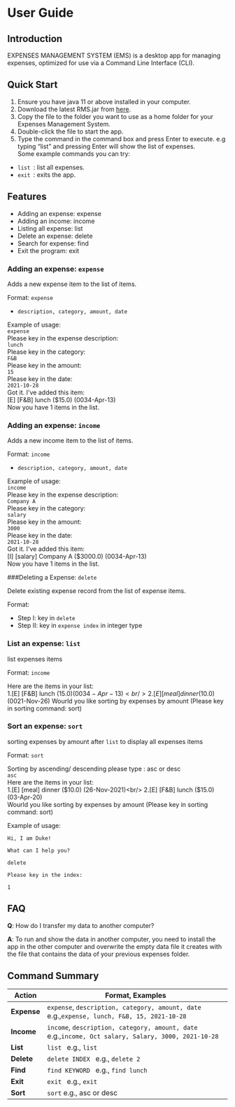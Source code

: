 # User Guide

## Introduction

EXPENSES MANAGEMENT SYSTEM (EMS) is a desktop app for managing expenses, optimized for use via a Command Line
Interface (CLI).

## Quick Start

1. Ensure you have java 11 or above installed in your computer.
1. Download the latest RMS.jar from [here](https://github.com/AY2122S1-TIC4001-F18-2/tp/releases).
1. Copy the file to the folder you want to use as a home folder for your Expenses Management System.
1. Double-click the file to start the app.
1. Type the command in the command box and press Enter to execute. e.g typing “list” and pressing Enter will show the
   list of expenses. <br/>
   Some example commands you can try:

* ```list ```: list all expenses.
* ```exit ```: exits the app.

## Features

* Adding an expense: expense
* Adding an income: income
* Listing all expense: list
* Delete an expense: delete
* Search for expense: find
* Exit the program: exit

### Adding an expense: `expense`

Adds a new expense item to the list of items.

Format: `expense`

* `description, category, amount, date`

Example of usage: <br/>
`expense` <br/>
Please key in the expense description:<br/>
`lunch` <br/>
Please key in the category: <br/>
`F&B` <br/>
Please key in the amount: <br/>
`15` <br/>
Please key in the date: <br/>
`2021-10-28` <br/>
Got it. I've added this item: <br/>
[E] [F&B] lunch ($15.0) (0034-Apr-13) <br/>
Now you have 1 items in the list. <br/>

### Adding an expense: `income`

Adds a new income item to the list of items.

Format: `income`

* `description, category, amount, date`

Example of usage: <br/>
`income` <br/>
Please key in the expense description:<br/>
`Company A` <br/>
Please key in the category: <br/>
`salary` <br/>
Please key in the amount: <br/>
`3000` <br/>
Please key in the date: <br/>
`2021-10-28` <br/>
Got it. I've added this item: <br/>
[I] [salary] Company A ($3000.0) (0034-Apr-13) <br/>
Now you have 1 items in the list. <br/>

###Deleting a Expense: `delete`

Delete existing expense record from the list of expense items.

Format: 
* Step I: key in `delete`
* Step II: key in `expense index` in integer type



### List an expense: `list`

list expenses items

Format: `income`

Here are the items in your list: <br/>
1.[E] [F&B] lunch ($15.0) (0034-Apr-13) <br/>
2.[E] [meal] dinner ($10.0) (0021-Nov-26)
Wourld you like sorting by expenses by amount
(Please key in sorting command: sort)

### Sort an expense: `sort`

sorting expenses by amount after `list` to display all expenses items

Format: `sort`

Sorting by ascending/ descending please type : asc or desc <br/>
`asc` <br/>
Here are the items in your list: <br/>
1.[E] [meal] dinner ($10.0) (26-Nov-2021)<br/>
2.[E] [F&B] lunch ($15.0) (03-Apr-20)<br/>
Wourld you like sorting by expenses by amount
(Please key in sorting command: sort)

Example of usage:

`Hi, I am Duke!`

`What can I help you?`

`delete`

`Please key in the index:`

`1`



## FAQ

**Q**: How do I transfer my data to another computer?

**A**: To run and show the data in another computer, you need to install the app in the other computer and overwrite the
empty data file it creates with the file that contains the data of your previous expenses folder.

## Command Summary

**Action** | **Format, Examples**
------------ | -------------
**Expense** | ```expense```, ```description, category, amount, date``` e.g.,```expense, lunch, F&B, 15, 2021-10-28 ```
**Income** | ```income```, ```description, category, amount, date``` e.g.,```income, Oct salary, Salary, 3000, 2021-10-28 ```
**List** | ```list ``` e.g., ```list ```
**Delete** | ```delete INDEX ``` e.g., ```delete 2 ```
**Find** | ```find KEYWORD ``` e.g., ```find lunch ```
**Exit** | ```exit ``` e.g., ```exit ```
**Sort** | ```sort``` e.g., asc or desc
